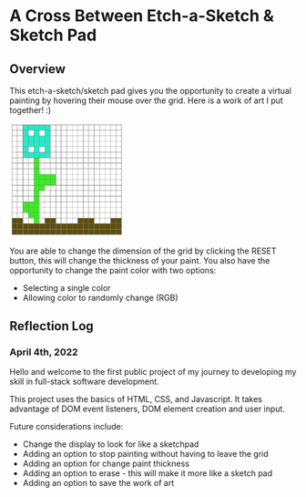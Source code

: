 # A Cross Between Etch-a-Sketch & Sketch Pad

## Overview

This etch-a-sketch/sketch pad gives you the opportunity to create a virtual painting by hovering their mouse over the grid. Here is a work of art I put together! :)

<img src="/myart.png" width="200">

 You are able to change the dimension of the grid by clicking the RESET button, this will change the thickness of your paint. You also have the opportunity to change the paint color with two options:
* Selecting a single color
* Allowing color to randomly change (RGB)

## Reflection Log
### April 4th, 2022

Hello and welcome to the first public project of my journey to developing my skill in full-stack software development.

This project uses the basics of HTML, CSS, and Javascript. It takes advantage of DOM event listeners, DOM element creation and user input.

Future considerations include:
* Change the display to look for like a sketchpad
* Adding an option to stop painting without having to leave the grid
* Adding an option for change paint thickness
* Adding an option to erase - this will make it more like a sketch pad
* Adding an option to save the work of art